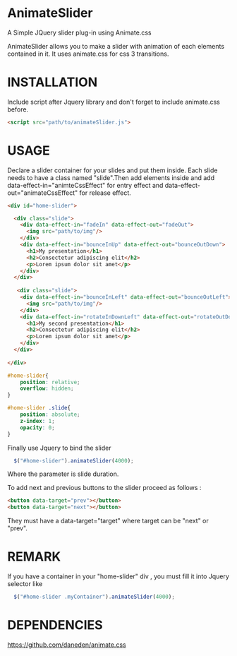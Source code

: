 AnimateSlider
=============

A Simple JQuery slider plug-in using Animate.css

AnimateSlider allows you to make a slider with animation of each elements contained in it. It uses animate.css for css 3 transitions.

INSTALLATION
=============
Include script after Jquery library and don't forget to include animate.css before.

```html
<script src="path/to/animateSlider.js">
```

USAGE
=============

Declare a slider container for your slides and put them inside. Each slide needs to have a class named "slide".Then add elements inside and add data-effect-in="animteCssEffect" for entry effect and data-effect-out="animateCssEffect" for release effect.

```html
<div id="home-slider">

  <div class="slide">
    <div data-effect-in="fadeIn" data-effect-out="fadeOut">
      <img src="path/to/img"/>
    </div>
    <div data-effect-in="bounceInUp" data-effect-out="bounceOutDown">
      <h1>My presentation</h1>
      <h2>Consectetur adipiscing elit</h2>
      <p>Lorem ipsum dolor sit amet</p>
    </div>
  </div>
  
   <div class="slide">
    <div data-effect-in="bounceInLeft" data-effect-out="bounceOutLeft">
      <img src="path/to/img"/>
    </div>
    <div data-effect-in="rotateInDownLeft" data-effect-out="rotateOutDownLeft">
      <h1>My second presentation</h1>
      <h2>Consectetur adipiscing elit</h2>
      <p>Lorem ipsum dolor sit amet</p>
    </div>
  </div>
  
</div>
```

```css
#home-slider{
    position: relative;
    overflow: hidden;
} 

#home-slider .slide{
    position: absolute;
    z-index: 1;
    opacity: 0;
}
```

Finally use Jquery to bind the slider

```javascript
  $("#home-slider").animateSlider(4000);
```

Where the parameter is slide duration.

To add next and previous buttons to the slider proceed as follows :

```html
<button data-target="prev"></button>
<button data-target="next"></button>
```

They must have a data-target="target" where target can be "next" or "prev".

REMARK
=============

If you have a container in your "home-slider" div , you must fill it into Jquery selector like

```javascript
  $("#home-slider .myContainer").animateSlider(4000);
```

DEPENDENCIES
=============
https://github.com/daneden/animate.css
